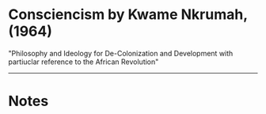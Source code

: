 # Consciencism by Kwame Nkrumah, (1964)
"Philosophy and Ideology for De-Colonization and Development with partiuclar reference to the African Revolution"


----------------------------------------------------------

# Notes
